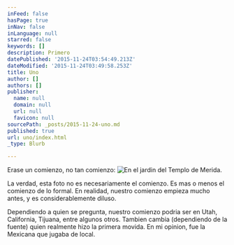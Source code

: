 ```yaml
---
inFeed: false
hasPage: true
inNav: false
inLanguage: null
starred: false
keywords: []
description: Primero
datePublished: '2015-11-24T03:54:49.213Z'
dateModified: '2015-11-24T03:49:58.253Z'
title: Uno
author: []
authors: []
publisher:
  name: null
  domain: null
  url: null
  favicon: null
sourcePath: _posts/2015-11-24-uno.md
published: true
url: uno/index.html
_type: Blurb

---
```

Erase un comienzo, no tan comienzo:
![En el jardin del Templo de Merida.](https://the-grid-user-content.s3-us-west-2.amazonaws.com/ee436225-e062-47a3-9aee-e32231c817eb.jpg)

La verdad, esta foto no es necesariamente el comienzo. Es mas o menos el comienzo de lo formal. En realidad, nuestro comienzo empieza mucho antes, y es considerablemente diluso.

Dependiendo a quien se pregunta, nuestro comienzo podria ser en Utah, California, Tijuana, entre algunos otros. Tambien cambia (dependiendo de la fuente) quien realmente hizo la primera movida. En mi opinion, fue la Mexicana que jugaba de local.